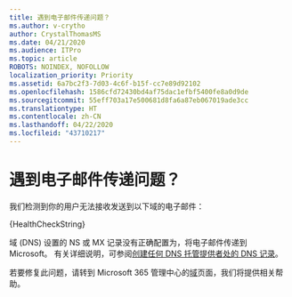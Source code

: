```yaml
---
title: 遇到电子邮件传递问题？
ms.author: v-crytho
author: CrystalThomasMS
ms.date: 04/21/2020
ms.audience: ITPro
ms.topic: article
ROBOTS: NOINDEX, NOFOLLOW
localization_priority: Priority
ms.assetid: 6a7bc2f3-7d03-4c6f-b15f-cc7e89d92102
ms.openlocfilehash: 1586cfd72430bd4af75dac1efbf5400fe8a0d9de
ms.sourcegitcommit: 55eff703a17e500681d8fa6a87eb067019ade3cc
ms.translationtype: HT
ms.contentlocale: zh-CN
ms.lasthandoff: 04/22/2020
ms.locfileid: "43710217"
---
```

# <a name="having-email-delivery-issues"></a>遇到电子邮件传递问题？

我们检测到你的用户无法接收发送到以下域的电子邮件：
  
{HealthCheckString}
  
域 (DNS) 设置的 NS 或 MX 记录没有正确配置为，将电子邮件传递到 Microsoft。 有关详细说明，可参阅[创建任何 DNS 托管提供者处的 DNS 记录](https://docs.microsoft.com/office365/admin/get-help-with-domains/create-dns-records-at-any-dns-hosting-provider)。 
  
若要修复此问题，请转到 Microsoft 365 管理中心的[域](https://admin.microsoft.com/adminportal/home#/Domains)页面，我们将提供相关帮助。 


